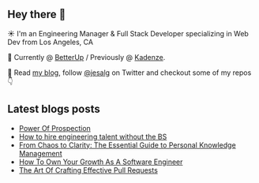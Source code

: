 ## Hey there 👋
:sunny: I'm an Engineering Manager & Full Stack Developer specializing in Web Dev from Los Angeles, CA

:office: Currently @ [BetterUp](https://github.com/BetterUp) / Previously @ [Kadenze](https://github.com/Kadenze).

:eyes: Read [my blog](https://jes.al/), follow [@jesalg](https://twitter.com/jesalg) on Twitter and checkout some of my repos :point_down: 

## Latest blogs posts
<!-- BLOG-POST-LIST:START -->
- [Power Of Prospection](https://jes.al/2023/04/power-of-prospection/)
- [How to hire engineering talent without the BS](https://jes.al/2023/03/how-to-hire-engineering-talent-without-the-bs/)
- [From Chaos to Clarity: The Essential Guide to Personal Knowledge Management](https://jes.al/2023/01/from-chaos-to-clarity-the-essential-guide-to-personal-knowledge-management/)
- [How To Own Your Growth As A Software Engineer](https://jes.al/2022/07/how-to-own-your-growth-as-a-software-engineer/)
- [The Art Of Crafting Effective Pull Requests](https://jes.al/2021/08/the-art-of-crafting-effective-pull-requests)
<!-- BLOG-POST-LIST:END -->
